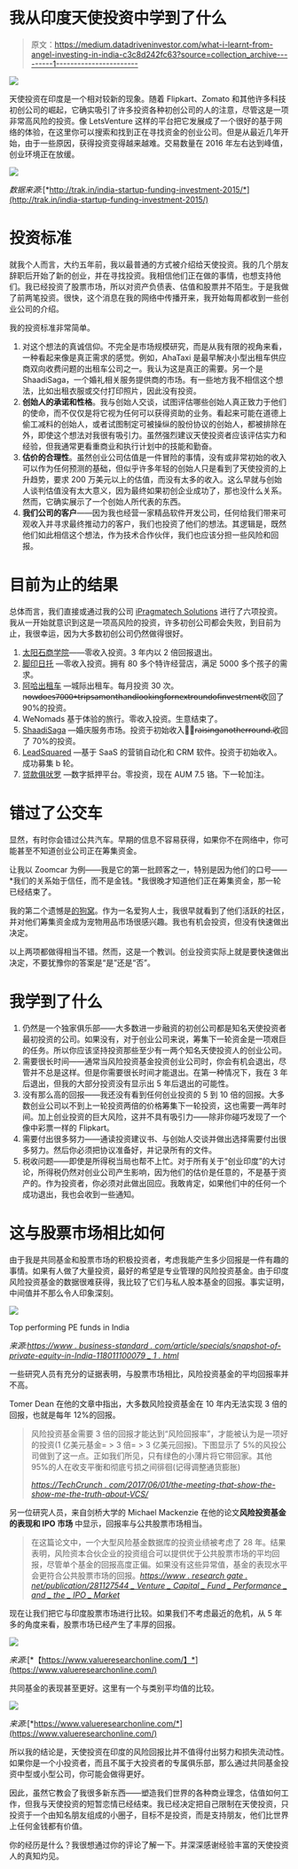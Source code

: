 # 我从印度天使投资中学到了什么

> 原文：<https://medium.datadriveninvestor.com/what-i-learnt-from-angel-investing-in-india-c3c8d242fc63?source=collection_archive---------1----------------------->

![](img/aae9050e971c5b791553873119d3f654.png)

天使投资在印度是一个相对较新的现象。随着 Flipkart、Zomato 和其他许多科技初创公司的崛起，它确实吸引了许多投资各种初创公司的人的注意，尽管这是一项非常高风险的投资。像 LetsVenture 这样的平台把它发展成了一个很好的基于网络的体验，在这里你可以搜索和找到正在寻找资金的创业公司。但是从最近几年开始，由于一些原因，获得投资变得越来越难。交易数量在 2016 年左右达到峰值，创业环境正在放缓。

![](img/1c6633b11d84c850bc463a05a62e0db4.png)

*数据来源:*[*http://trak.in/india-startup-funding-investment-2015/*](http://trak.in/india-startup-funding-investment-2015/)

# **投资标准**

就我个人而言，大约五年前，我以最普通的方式被介绍给天使投资。我的几个朋友辞职后开始了新的创业，并在寻找投资。我相信他们正在做的事情，也想支持他们。我已经投资了股票市场，所以对资产负债表、估值和股票并不陌生。于是我做了前两笔投资。很快，这个消息在我的网络中传播开来，我开始每周都收到一些创业公司的介绍。

我的投资标准非常简单。

1.  对这个想法的真诚信仰。不完全是市场规模研究，而是从我有限的视角来看，一种看起来像是真正需求的感觉。例如，AhaTaxi 是最早解决小型出租车供应商双向收费问题的出租车公司之一。我认为这是真正的需要。另一个是 ShaadiSaga，一个婚礼相关服务提供商的市场。有一些地方我不相信这个想法，比如出租衣服或交付打印照片，因此没有投资。
2.  **创始人的承诺和性格**。我与创始人交谈，试图评估哪些创始人真正致力于他们的使命，而不仅仅是将它视为任何可以获得资助的业务。看起来可能在道德上偷工减料的创始人，或者试图制定可被操纵的股份协议的创始人，都被排除在外，即使这个想法对我很有吸引力。虽然强烈建议天使投资者应该评估实力和经验，但我通常更看重商业和执行计划中的技能和勤奋。
3.  **估价的合理性**。虽然创业公司估值是一件冒险的事情，没有或非常初始的收入可以作为任何预测的基础，但似乎许多年轻的创始人只是看到了天使投资的上升趋势，要求 200 万美元以上的估值，而没有太多的收入。这么早就与创始人谈判估值没有太大意义，因为最终如果初创企业成功了，那也没什么关系。然而，它确实展示了一个创始人所代表的东西。
4.  **我们公司的客户**——因为我也经营一家精品软件开发公司，任何给我们带来可观收入并寻求最终推动力的客户，我们也投资了他们的想法。其逻辑是，既然他们如此相信这个想法，作为技术合作伙伴，我们也应该分担一些风险和回报。

# **目前为止的结果**

总体而言，我们直接或通过我的公司 [iPragmatech Solutions](https://ipragmatech.com) 进行了六项投资。我从一开始就意识到这是一项高风险的投资，许多初创公司都会失败，到目前为止，我很幸运，因为大多数初创公司仍然做得很好。

1.  [太阳石商学院](https://sunstone.edu.in/)——零收入投资。3 年内以 2 倍回报退出。
2.  [脚印日托](https://www.footprintseducation.in/) —零收入投资。拥有 80 多个特许经营店，满足 5000 多个孩子的需求。
3.  [阿哈出租车](https://www.ahataxis.com/) —城际出租车。每月投资 30 次。n̶o̶w̶̶d̶o̶e̶s̶̶7̶0̶0̶0̶+̶̶t̶r̶i̶p̶s̶̶a̶̶m̶o̶n̶t̶h̶̶a̶n̶d̶̶l̶o̶o̶k̶i̶n̶g̶̶f̶o̶r̶̶n̶e̶x̶t̶̶r̶o̶u̶n̶d̶̶o̶f̶̶i̶n̶v̶e̶s̶t̶m̶e̶n̶t̶收回了 90%的投资。
4.  WeNomads 基于体验的旅行。零收入投资。生意结束了。
5.  [ShaadiSaga](https://www.shaadisaga.com/) —婚庆服务市场。投资于初始收入。̶r̶a̶i̶s̶i̶n̶g̶̶a̶n̶o̶t̶h̶e̶r̶̶r̶o̶u̶n̶d̶.̶收回了 70%的投资。
6.  [LeadSquared](https://www.leadsquared.com/) —基于 SaaS 的营销自动化和 CRM 软件。投资于初始收入。成功募集 b 轮。
7.  [贷款俱吠罗](https://www.loankuber.com/) —数字抵押平台。零投资，现在 AUM 7.5 铬。下一轮加注。

# **错过了公交车**

显然，有时你会错过公共汽车。早期的信息不容易获得，如果你不在网络中，你可能甚至不知道创业公司正在筹集资金。

让我以 Zoomcar 为例——我是它的第一批顾客之一，特别是因为他们的口号——*我们的关系始于信任，而不是金钱。*我很晚才知道他们正在筹集资金，那一轮已经结束了。

我的第二个遗憾是[的狗窝](https://www.dogspot.in/)。作为一名爱狗人士，我很早就看到了他们活跃的社区，并对他们筹集资金成为宠物用品市场很感兴趣。我也有机会投资，但没有快速做出决定。

以上两项都做得相当不错。然而，这是一个教训。创业投资实际上就是要快速做出决定，不要犹豫你的答案是“是”还是“否”。

# **我学到了什么**

1.  仍然是一个独家俱乐部——大多数进一步融资的初创公司都是知名天使投资者最初投资的公司。如果没有，对于创业公司来说，筹集下一轮资金是一项艰巨的任务。所以你应该坚持投资那些至少有一两个知名天使投资人的创业公司。
2.  需要很长时间——通常当风险投资基金投资创业公司时，你会有机会退出，尽管并不总是这样。但是你需要很长时间才能退出。在第一种情况下，我在 3 年后退出，但我的大部分投资没有显示出 5 年后退出的可能性。
3.  没有那么高的回报——我还没有看到任何创业投资的 5 到 10 倍的回报。大多数创业公司以不到上一轮投资两倍的价格筹集下一轮投资，这也需要一两年时间。加上创业投资的巨大风险，这并不具有吸引力——除非你碰巧发现了一个像中彩票一样的 Flipkart。
4.  需要付出很多努力——通读投资建议书、与创始人交谈并做出选择需要付出很多努力。然后你必须把协议准备好，并记录所有的文件。
5.  税收问题——即使是所得税当局也帮不上忙。对于所有关于“创业印度”的大讨论，所得税仍然对创业公司产生影响，因为他们的估价是任意的，不是基于资产的。作为投资者，你必须对此做出回应。我敢肯定，如果他们中的任何一个成功退出，我也会收到一些通知。

# **这与股票市场相比如何**

由于我是共同基金和股票市场的积极投资者，考虑我能产生多少回报是一件有趣的事情。如果有人做了大量投资，最好的希望是专业管理的风险投资基金。由于印度风险投资基金的数据很难获得，我比较了它们与私人股本基金的回报。事实证明，中间值并不那么令人印象深刻。

![](img/f4224071c38657362a339b7bd92a21ea.png)

Top performing PE funds in India

*来源:*[*https://www . business-standard . com/article/specials/snapshot-of-private-equity-in-India-118011100079 _ 1 . html*](https://www.business-standard.com/article/specials/snapshot-of-private-equity-in-india-118011100079_1.html)

一些研究人员有充分的证据表明，与股票市场相比，风险投资基金的平均回报率并不高。

Tomer Dean 在他的文章中指出，大多数风险投资基金在 10 年内无法实现 3 倍的回报，也就是每年 12%的回报。

> 风险投资基金需要 3 倍的回报才能达到“风险回报率”，才能被认为是一项好的投资(1 亿美元基金= > 3 倍= > 3 亿美元回报)。下图显示了 5%的风投公司做到了这一点。正如我们所见，只有绿色的小薄片将它带回家。其他 95%的人在收支平衡和彻底亏损之间徘徊(记得调整通货膨胀)
> 
> [*https://TechCrunch . com/2017/06/01/the-meeting-that-show-the-show-me-the-truth-about-VCS/*](https://techcrunch.com/2017/06/01/the-meeting-that-showed-me-the-truth-about-vcs/)

另一位研究人员，来自剑桥大学的 Michael Mackenzie 在他的论文**风险投资基金的表现和 IPO 市场** 中显示，回报率与公共股票市场相当。

> 在这篇论文中，一个大型风险基金数据库的投资业绩被考虑了 28 年。结果表明，风险资本合伙企业的投资组合可以提供优于公共股票市场的平均回报，尽管单个基金的回报高度正偏。如果没有这些异常值，基金的表现水平会更符合公共股票市场的回报。[*https://www . research gate . net/publication/281127544 _ Venture _ Capital _ Fund _ Performance _ and _ the _ IPO _ Market*](https://www.researchgate.net/publication/281127544_Venture_Capital_Fund_Performance_and_the_IPO_Market)

现在让我们把它与印度股票市场进行比较。如果我们不考虑最近的危机，从 5 年多的角度来看，股票市场已经产生了丰厚的回报。

![](img/51fd019805d100c3bd4938d1a438ad7f.png)

*来源:*[*【https://www.valueresearchonline.com/】*](https://www.valueresearchonline.com/)

共同基金的表现甚至更好。这里有一个与类别平均值的比较。

![](img/d061d1f4418cbce8e1367491aef92467.png)

*来源:*[*https://www.valueresearchonline.com/*](https://www.valueresearchonline.com/)

所以我的结论是，天使投资在印度的风险回报比并不值得付出努力和损失流动性。如果你是一个小投资者，而且不属于大投资者的专属俱乐部，那么通过共同基金投资中型或小型公司，你可能会做得更好。

因此，虽然它教会了我很多新东西——塑造我们世界的各种商业理念，估值如何工作，但我与天使投资的短暂恋情已经结束。我已经决定把自己限制在天使投资，只投资于一个由知名朋友组成的小圈子，目标不是投资，而是支持朋友，他们比世界上任何金钱都有价值。

你的经历是什么？我很想通过你的评论了解一下。并深深感谢经验丰富的天使投资人的真知灼见。